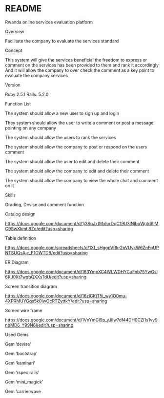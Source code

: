 # README

Rwanda online services evaluation platform


Overview 

Facilitate the company to evaluate the services standard

Concept 

This system will give the services beneficial the freedom to express or comment on the services has been provided to them and rank it accordingly
And it will allow the company to over check the comment as a key point to  evaluate the company services

Version 

Ruby:2.5.1
Rails: 5.2.0

Function List 

The system should allow a new user to sign up and login

They system should allow the user to write a comment or post a message pointing on any company

The system should allow the users to rank the services

The system should allow the company to post or respond on the users comment

The system should allow the user to edit and delete their comment

The system should allow the company to edit and delete their comment

The system should allow the company to view the whole chat and comment on it


Skills 


 Grading, Devise and comment function

Catalog design 

https://docs.google.com/document/d/1j3SqJxtMxIorDqC19U3lNjbqWgtd6lMC9SwXkmtl8Zo/edit?usp=sharing

Table definition 

https://docs.google.com/spreadsheets/d/1Xf_sHggpVRkr2pVUykW6ZnFpUPNTSUQsA-r_F1OWTD8/edit?usp=sharing


ER Diagram 

https://docs.google.com/document/d/163YmpXC4WLWDHYCuFnb75YwGsl6KJ0Xt7wqbQXXsTdU/edit?usp=sharing

Screen transition diagram


https://docs.google.com/document/d/16zlCKjT5i_wy1O0mu-4XPRMUYGqs5k0lwOcRTZyttkY/edit?usp=sharing

Screen wire frame

https://docs.google.com/document/d/1VnYmGI9p_yJllw7df44DH0CZl1s1vy9nbMD6_Y99N6I/edit?usp=sharing

Used Gems

Gem ‘devise’

Gem ‘bootstrap’

Gem ‘kaminari’

Gem ‘rspec rails’

Gem ‘mini_magick’

Gem ‘carrierwave


